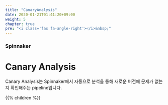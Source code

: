 ```yaml
---
title: "CanaryAnalysis"
date: 2020-01-21T01:41:20+09:00
weight: 5
chapter: true
pre: "<i class='fas fa-angle-right'></i>&nbsp;"
---
```


### Spinnaker

# Canary Analysis

Canary Analysis는 Spinnaker에서 자동으로 분석을 통해
새로운 버전에 문제가 없는지 확인해주는 pipeline입니다.

{{% children %}}
